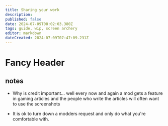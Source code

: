```yaml
---
title: Sharing your work
description: 
published: false
date: 2024-07-09T08:02:03.380Z
tags: guide, wip, screen archery
editor: markdown
dateCreated: 2024-07-09T07:47:09.231Z
---
```


# Fancy Header

## notes

- Why is credit important... well every now and again a mod gets a feature in gaming articles and the people who write the articles will often want to use the screenshots

- It is ok to turn down a modders request and only do what you're comfortable with.